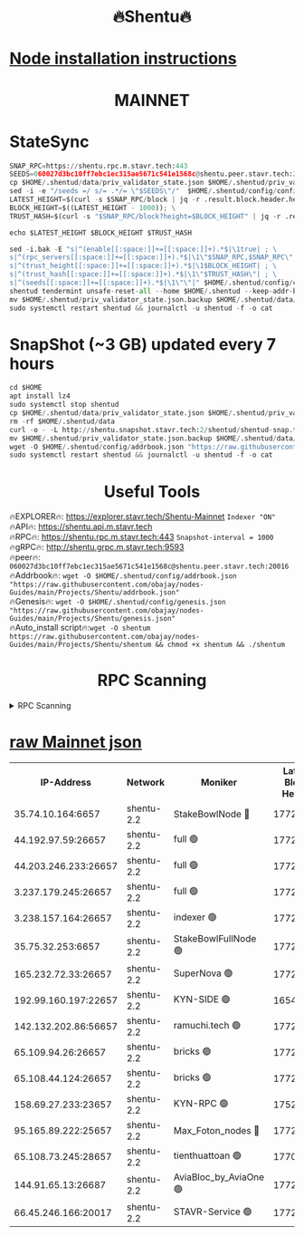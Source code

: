 <h1 align="center"> 🔥Shentu🔥</h1>

[Node installation instructions](https://github.com/obajay/nodes-Guides/tree/main/Projects/Shentu)
=
<h1 align="center"> MAINNET</h1>

# StateSync
```python
SNAP_RPC=https://shentu.rpc.m.stavr.tech:443
SEEDS=060027d3bc10ff7ebc1ec315ae5671c541e1568c@shentu.peer.stavr.tech:20016
cp $HOME/.shentud/data/priv_validator_state.json $HOME/.shentud/priv_validator_state.json.backup
sed -i -e "/seeds =/ s/= .*/= \"$SEEDS\"/"  $HOME/.shentud/config/config.toml
LATEST_HEIGHT=$(curl -s $SNAP_RPC/block | jq -r .result.block.header.height); \
BLOCK_HEIGHT=$((LATEST_HEIGHT - 1000)); \
TRUST_HASH=$(curl -s "$SNAP_RPC/block?height=$BLOCK_HEIGHT" | jq -r .result.block_id.hash)

echo $LATEST_HEIGHT $BLOCK_HEIGHT $TRUST_HASH

sed -i.bak -E "s|^(enable[[:space:]]+=[[:space:]]+).*$|\1true| ; \
s|^(rpc_servers[[:space:]]+=[[:space:]]+).*$|\1\"$SNAP_RPC,$SNAP_RPC\"| ; \
s|^(trust_height[[:space:]]+=[[:space:]]+).*$|\1$BLOCK_HEIGHT| ; \
s|^(trust_hash[[:space:]]+=[[:space:]]+).*$|\1\"$TRUST_HASH\"| ; \
s|^(seeds[[:space:]]+=[[:space:]]+).*$|\1\"\"|" $HOME/.shentud/config/config.toml
shentud tendermint unsafe-reset-all --home $HOME/.shentud --keep-addr-book
mv $HOME/.shentud/priv_validator_state.json.backup $HOME/.shentud/data/priv_validator_state.json
sudo systemctl restart shentud && journalctl -u shentud -f -o cat
```
# SnapShot (~3 GB) updated every 7 hours
```python
cd $HOME
apt install lz4
sudo systemctl stop shentud
cp $HOME/.shentud/data/priv_validator_state.json $HOME/.shentud/priv_validator_state.json.backup
rm -rf $HOME/.shentud/data
curl -o - -L http://shentu.snapshot.stavr.tech:2/shentud/shentud-snap.tar.lz4 | lz4 -c -d - | tar -x -C $HOME/.shentud --strip-components 2
mv $HOME/.shentud/priv_validator_state.json.backup $HOME/.shentud/data/priv_validator_state.json
wget -O $HOME/.shentud/config/addrbook.json "https://raw.githubusercontent.com/obajay/nodes-Guides/main/Projects/Shentu/addrbook.json"
sudo systemctl restart shentud && journalctl -u shentud -f -o cat
```

 <h1 align="center"> Useful Tools</h1>

🔥EXPLORER🔥:     https://explorer.stavr.tech/Shentu-Mainnet        `Indexer "ON"` \
🔥API🔥:          https://shentu.api.m.stavr.tech \
🔥RPC🔥:          https://shentu.rpc.m.stavr.tech:443              `Snapshot-interval = 1000` \
🔥gRPC🔥:         http://shentu.grpc.m.stavr.tech:9593 \
🔥peer🔥:         `060027d3bc10ff7ebc1ec315ae5671c541e1568c@shentu.peer.stavr.tech:20016` \
🔥Addrbook🔥:  `wget -O $HOME/.shentud/config/addrbook.json "https://raw.githubusercontent.com/obajay/nodes-Guides/main/Projects/Shentu/addrbook.json"` \
🔥Genesis🔥:  `wget -O $HOME/.shentud/config/genesis.json "https://raw.githubusercontent.com/obajay/nodes-Guides/main/Projects/Shentu/genesis.json"` \
🔥Auto_install script🔥:`wget -O shentum https://raw.githubusercontent.com/obajay/nodes-Guides/main/Projects/Shentu/shentum && chmod +x shentum && ./shentum`

<h1 align="center"> RPC Scanning</h1>

<details>
<summary>RPC Scanning</summary>

<h2 align="center"> We scan nodes in real time every 4 hours. And we provide the final result of RPC endpoints.
We cannot influence the operation of these nodes in any way. </h2>


```python
If Voting Power is higher than 0 --> then the Node is a validator of the network and may be subject to attack and be a potential threat to the chain.
```
```python
We marked such validators with a red symbol
```

</details>

[raw Mainnet json](https://rpc-check.shentum.stavr.tech/shentum/rpc-shentum-result.json)
=


<table><tr><th>IP-Address</th><th>Network</th><th>Moniker</th><th>Latest Block Height</th><th>Earliest Block Height</th><th>Catching Up</th><th>Tx Index</th><th>Voting Power</th><th>Scan Time</th></tr><tr><td>35.74.10.164:6657</td><td>shentu-2.2</td><td>StakeBowlNode 🔴</td><td>17722109</td><td>8308501</td><td>False</td><td>on</td><td>50178</td><td>2024-03-20T16:56:26.618340067UTC</td></tr><tr><td>44.192.97.59:26657</td><td>shentu-2.2</td><td>full 🟢</td><td>17722108</td><td>9786901</td><td>False</td><td>on</td><td>0</td><td>2024-03-20T16:56:23.319579725UTC</td></tr><tr><td>44.203.246.233:26657</td><td>shentu-2.2</td><td>full 🟢</td><td>17722111</td><td>9786901</td><td>False</td><td>on</td><td>0</td><td>2024-03-20T16:56:35.354237971UTC</td></tr><tr><td>3.237.179.245:26657</td><td>shentu-2.2</td><td>full 🟢</td><td>17722112</td><td>9786901</td><td>False</td><td>on</td><td>0</td><td>2024-03-20T16:56:44.157188617UTC</td></tr><tr><td>3.238.157.164:26657</td><td>shentu-2.2</td><td>indexer 🟢</td><td>17722114</td><td>9786901</td><td>False</td><td>on</td><td>0</td><td>2024-03-20T16:56:57.389629876UTC</td></tr><tr><td>35.75.32.253:6657</td><td>shentu-2.2</td><td>StakeBowlFullNode 🟢</td><td>17722118</td><td>10470762</td><td>False</td><td>on</td><td>0</td><td>2024-03-20T16:57:21.411352600UTC</td></tr><tr><td>165.232.72.33:26657</td><td>shentu-2.2</td><td>SuperNova 🟢</td><td>17722118</td><td>15936001</td><td>False</td><td>off</td><td>0</td><td>2024-03-20T16:57:20.153977442UTC</td></tr><tr><td>192.99.160.197:22657</td><td>shentu-2.2</td><td>KYN-SIDE 🟢</td><td>16549850</td><td>16083091</td><td>False</td><td>on</td><td>0</td><td>2024-03-20T16:58:13.862428877UTC</td></tr><tr><td>142.132.202.86:56657</td><td>shentu-2.2</td><td>ramuchi.tech 🟢</td><td>17722125</td><td>16196001</td><td>False</td><td>on</td><td>0</td><td>2024-03-20T16:58:04.234064036UTC</td></tr><tr><td>65.109.94.26:26657</td><td>shentu-2.2</td><td>bricks 🟢</td><td>17722127</td><td>16401001</td><td>False</td><td>on</td><td>0</td><td>2024-03-20T16:58:11.238235594UTC</td></tr><tr><td>65.108.44.124:26657</td><td>shentu-2.2</td><td>bricks 🟢</td><td>17722127</td><td>16401001</td><td>False</td><td>on</td><td>0</td><td>2024-03-20T16:58:14.183962690UTC</td></tr><tr><td>158.69.27.233:23657</td><td>shentu-2.2</td><td>KYN-RPC 🟢</td><td>17528125</td><td>16778677</td><td>False</td><td>on</td><td>0</td><td>2024-03-20T16:58:01.969571557UTC</td></tr><tr><td>95.165.89.222:25657</td><td>shentu-2.2</td><td>Max_Foton_nodes 🔴</td><td>17722120</td><td>17144052</td><td>False</td><td>on</td><td>2408</td><td>2024-03-20T16:57:34.466946325UTC</td></tr><tr><td>65.108.73.245:28657</td><td>shentu-2.2</td><td>tienthuattoan 🟢</td><td>17700110</td><td>17399930</td><td>False</td><td>on</td><td>0</td><td>2024-03-20T16:57:34.770963665UTC</td></tr><tr><td>144.91.65.13:26687</td><td>shentu-2.2</td><td>AviaBloc_by_AviaOne 🟢</td><td>17722120</td><td>17709887</td><td>False</td><td>off</td><td>0</td><td>2024-03-20T16:57:34.063497989UTC</td></tr><tr><td>66.45.246.166:20017</td><td>shentu-2.2</td><td>STAVR-Service 🟢</td><td>17722127</td><td>17714001</td><td>False</td><td>on</td><td>0</td><td>2024-03-20T16:58:10.893005671UTC</td></tr></table>
